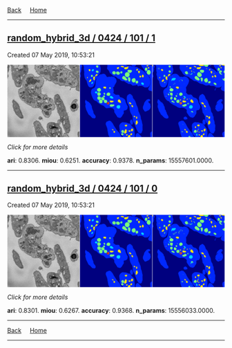 
[Back](..)&nbsp;&nbsp;&nbsp;&nbsp;&nbsp;[Home](https://leapmanlab.github.io/snapshots)

---

<div class="summary"><a href="1"><h2>random_hybrid_3d / 0424 / 101 / 1</h2></a><p>Created 07 May 2019, 10:53:21
</p><a href="1"><img src="1/media/summary.png" align="center"></a><p>
<i>Click for more details</i>
</p></div>

**ari**: 0.8306. **miou**: 0.6251. **accuracy**: 0.9378. **n_params**: 15557601.0000. 

---

<div class="summary"><a href="0"><h2>random_hybrid_3d / 0424 / 101 / 0</h2></a><p>Created 07 May 2019, 10:53:21
</p><a href="0"><img src="0/media/summary.png" align="center"></a><p>
<i>Click for more details</i>
</p></div>

**ari**: 0.8301. **miou**: 0.6267. **accuracy**: 0.9368. **n_params**: 15556033.0000. 

---

[Back](..)&nbsp;&nbsp;&nbsp;&nbsp;&nbsp;[Home](https://leapmanlab.github.io/snapshots)

---